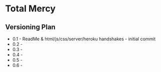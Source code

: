 Total Mercy
============


Versioning Plan
---------------
* 0.1 - ReadMe & html/js/css/server/heroku handshakes - initial commit
* 0.2 -
* 0.3 -
* 0.4 -
* 0.5 -
* 0.6 -
